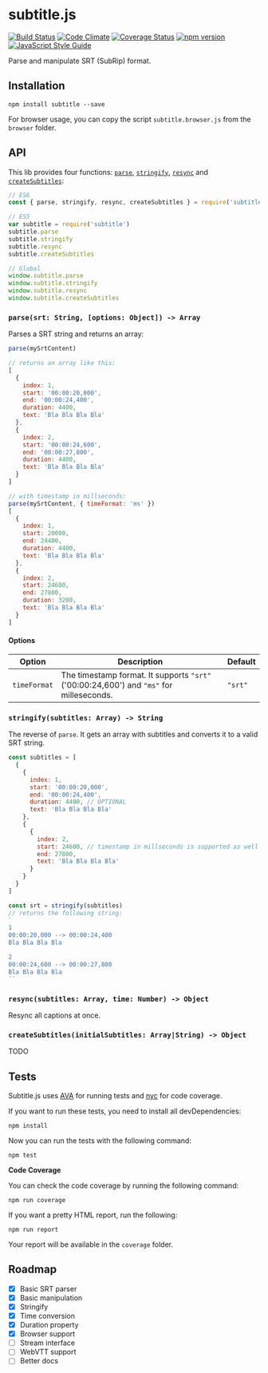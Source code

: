 # subtitle.js

[![Build Status](https://travis-ci.org/gsantiago/subtitle.js.svg?branch=master)](https://travis-ci.org/gsantiago/subtitle.js)
[![Code Climate](https://codeclimate.com/github/gsantiago/subtitle.js/badges/gpa.svg)](https://codeclimate.com/github/gsantiago/subtitle.js)
[![Coverage Status](https://coveralls.io/repos/github/gsantiago/subtitle.js/badge.svg?branch=master)](https://coveralls.io/github/gsantiago/subtitle.js?branch=master)
[![npm version](https://badge.fury.io/js/subtitle.svg)](http://badge.fury.io/js/subtitle)
[![JavaScript Style Guide](https://img.shields.io/badge/code%20style-standard-brightgreen.svg)](http://standardjs.com/)

Parse and manipulate SRT (SubRip) format.

## Installation

`npm install subtitle --save`

For browser usage, you can copy the script `subtitle.browser.js`
from the `browser` folder.

## API

This lib provides four functions: [`parse`](), [`stringify`](), [`resync`]() and [`createSubtitles`]():

```js
// ES6
const { parse, stringify, resync, createSubtitles } = require('subtitle')

// ES5
var subtitle = require('subtitle')
subtitle.parse
subtitle.stringify
subtitle.resync
subtitle.createSubtitles

// Global
window.subtitle.parse
window.subtitle.stringify
window.subtitle.resync
window.subtitle.createSubtitles
```

### `parse(srt: String, [options: Object]) -> Array`

Parses a SRT string and returns an array:

```js
parse(mySrtContent)

// returns an array like this:
[
  {
    index: 1,
    start: '00:00:20,000',
    end: '00:00:24,400',
    duration: 4400,
    text: 'Bla Bla Bla Bla'
  },
  {
    index: 2,
    start: '00:00:24,600',
    end: '00:00:27,800',
    duration: 4400,
    text: 'Bla Bla Bla Bla'
  }
]

// with timestamp in millseconds:
parse(mySrtContent, { timeFormat: 'ms' })
[
  {
    index: 1,
    start: 20000,
    end: 24400,
    duration: 4400,
    text: 'Bla Bla Bla Bla'
  },
  {
    index: 2,
    start: 24600,
    end: 27800,
    duration: 3200,
    text: 'Bla Bla Bla Bla'
  }
]
```

#### Options

| Option | Description | Default |
| ------ | ----------- | ------- |
| `timeFormat` | The timestamp format. It supports `"srt"` ('00:00:24,600') and `"ms"` for milleseconds. | `"srt"`

### `stringify(subtitles: Array) -> String`

The reverse of `parse`. It gets an array with subtitles and converts it to a valid SRT string.

```js
const subtitles = [
  {
    {
      index: 1,
      start: '00:00:20,000',
      end: '00:00:24,400',
      duration: 4400, // OPTIONAL
      text: 'Bla Bla Bla Bla'
    },
    {
      {
        index: 2,
        start: 24600, // timestamp in millseconds is supported as well
        end: 27800,
        text: 'Bla Bla Bla Bla'
      }
    }
  }
]

const srt = stringify(subtitles)
// returns the following string:
`
1
00:00:20,000 --> 00:00:24,400
Bla Bla Bla Bla

2
00:00:24,600 --> 00:00:27,800
Bla Bla Bla Bla
``
```

### `resync(subtitles: Array, time: Number) -> Object`

Resync all captions at once.

### `createSubtitles(initialSubtitles: Array|String) -> Object`

TODO

## Tests

Subtitle.js uses [AVA](https://github.com/avajs/ava) for running tests and [nyc](https://github.com/istanbuljs/nyc) for code coverage.

If you want to run these tests, you need to install all devDependencies:

`npm install`

Now you can run the tests with the following command:

`npm test`

**Code Coverage**

You can check the code coverage by running the following command:

`npm run coverage`

If you want a pretty HTML report, run the following:

`npm run report`

Your report will be available in the `coverage` folder.

## Roadmap
* [x] Basic SRT parser
* [x] Basic manipulation
* [x] Stringify
* [x] Time conversion
* [x] Duration property
* [x] Browser support
* [ ] Stream interface
* [ ] WebVTT support
* [ ] Better docs
